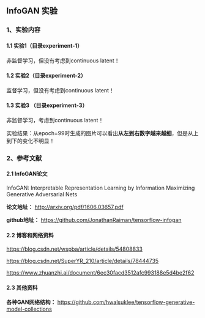## **InfoGAN 实验**

### **1、实验内容**

#### **1.1 实验1（目录experiment-1）**

非监督学习，但没有考虑到continuous latent！

#### **1.2 实验2（目录experiment-2）**

监督学习，但没有考虑到continuous latent！

#### **1.3 实验3 （目录experiment-3）**

非监督学习，考虑到continuous latent！

实验结果：从epoch=99时生成的图片可以看出**从左到右数字越来越细**，但是从上到下的变化不明显！

### **2、参考文献**

#### **2.1 InfoGAN论文**
InfoGAN: Interpretable Representation Learning by Information Maximizing Generative Adversarial Nets

**论文地址：** http://arxiv.org/pdf/1606.03657.pdf

**github地址：** https://github.com/JonathanRaiman/tensorflow-infogan

#### **2.2 博客和网络资料**

https://blog.csdn.net/wspba/article/details/54808833

https://blog.csdn.net/SuperYR_210/article/details/78444735

https://www.zhuanzhi.ai/document/6ec30facd3512afc993188e5d4be2f62

#### **2.3 其他资料**

**各种GAN网络结构：** https://github.com/hwalsuklee/tensorflow-generative-model-collections

